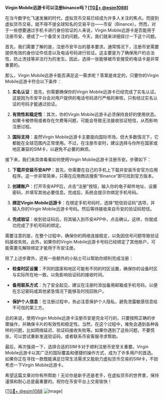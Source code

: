**Virgin Mobile远游卡可以注册binance吗？[[TG💪+ @esim1088](https://t.me/s/esim1088)]**

在当今数字化飞速发展的时代，虚拟货币交易已经成为许多人关注的焦点。而提到虚拟货币交易，就不得不提全球知名的交易平台——币安（Binance）。然而，对于一些想要通过手机卡进行身份验证的人来说，Virgin Mobile远游卡是否能用于注册币安，便成了一个备受关注的问题。今天，我们就来详细探讨一下这个问题。

首先，我们需要了解的是，注册币安平台的基本要求。通常情况下，注册币安需要提供有效的身份证件信息以及电话号码进行验证。这主要是为了确保用户的合法性，防止洗钱等非法行为的发生。因此，选择一张能够被币安接受的电话卡是非常重要的。

那么，Virgin Mobile远游卡能否满足这一需求呢？答案是肯定的，只要你的Virgin Mobile远游卡符合以下条件：

1. **实名认证**：首先，你需要确保你的Virgin Mobile远游卡已经完成了实名认证。这是因为币安平台会对用户提供的电话号码进行严格的审核，只有经过实名认证的号码才能通过验证。

2. **有效性和稳定性**：其次，你的Virgin Mobile远游卡必须保持良好的使用状态。如果卡被停用或者存在欠费等问题，可能会导致无法接收验证短信，从而影响注册过程。

3. **国际支持**：虽然Virgin Mobile远游卡主要面向国际市场，但大多数情况下，它都能在全球范围内正常使用。不过，在注册币安时，建议选择与你所在国家或地区兼容的SIM卡，以避免不必要的麻烦。

接下来，我们来具体看看如何使用Virgin Mobile远游卡注册币安。步骤如下：

1. **下载并安装币安APP**：首先，你需要在自己的手机上下载并安装币安官方应用程序。这一步非常简单，只需在应用商店搜索“Binance”即可找到官方版本。

2. **创建账户**：打开币安APP后，点击“注册”按钮，输入你的电子邮件地址、设置密码，并填写其他必要信息。完成后，系统会提示你绑定手机号码。

3. **绑定Virgin Mobile远游卡**：在绑定手机号码时，选择“短信验证码”选项，并输入你的Virgin Mobile远游卡号码。然后等待接收来自币安的验证码短信。

4. **完成验证**：收到验证码后，将其输入到币安APP中，点击确认。这样，你就成功完成了手机号码的绑定。

需要注意的是，在整个过程中，确保你的网络连接稳定，以免因信号问题导致验证码接收失败。此外，如果你的Virgin Mobile远游卡号码已经绑定了其他账户，可能需要先解除绑定才能用于币安注册。

除了上述步骤外，还有一些额外的小贴士可以帮助你顺利完成注册：

- **检查时区设置**：不同的国家和地区可能有不同的时区设置，确保你的设备时区与实际所在地一致，以免影响验证码的接收时间。
  
- **备用联系方式**：为了安全起见，建议在注册时添加备用邮箱或手机号码，以便在忘记密码或其他紧急情况下能够及时找回账户。

- **保护个人信息**：在注册过程中，务必注意保护个人隐私，避免泄露敏感信息给不可信的第三方。

总的来说，使用Virgin Mobile远游卡注册币安是完全可行的，只要按照正确的步骤操作，并确保卡片的有效性和稳定性。当然，在这个过程中，难免会遇到各种各样的问题，比如网络延迟、验证码接收失败等。如果你遇到了这些问题，不要慌张，可以尝试重新发送验证码，或者联系币安客服寻求帮助。

最后，再次强调一下，选择合适的SIM卡对于顺利注册币安至关重要。Virgin Mobile远游卡以其广泛的国际覆盖和便捷的操作方式，成为了许多用户的首选。如果你正在寻找一款既能满足日常生活需求又能助力虚拟货币交易的SIM卡，不妨考虑一下Virgin Mobile远游卡。

希望这篇文章对你有所帮助！无论你是新手还是老手，在虚拟货币的世界里，保持谨慎和耐心总是最重要的。祝你在币安平台上交易愉快！

[[TG💪+ @esim1088](https://t.me/s/esim1088) ![Image](https://i.postimg.cc/4NQfJmqS/Snipaste-2025-05-13-00-14-12.png)]